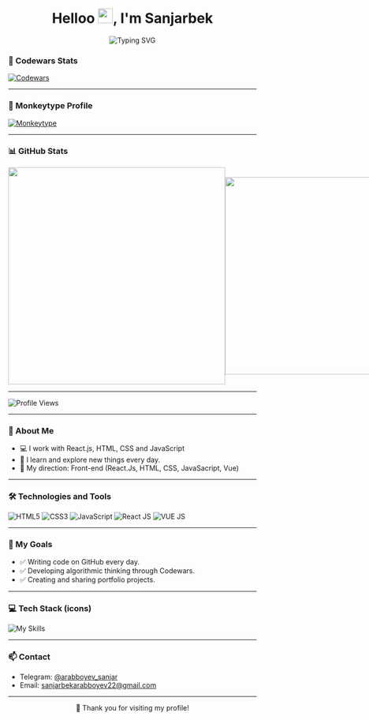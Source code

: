 
<h1 align="center">
  Helloo <img src="https://em-content.zobj.net/source/microsoft-teams/363/waving-hand_1f44b.png" width="30px"/>, I'm Sanjarbek
</h1> 

<div align="center">
  <img src="https://readme-typing-svg.demolab.com/?font=Fira+Code&size=30&duration=2500&pause=500&color=00C3FF&center=true&vCenter=true&width=500&lines=React+JS+Developer;Vue+JS+Developer;Frontend+Enthusiast;Clean+Code+Advocate;Active+Github+Contributor;Codewars+Active+User;Hireable;Always+Learning+%F0%9F%92%AA" alt="Typing SVG"/>
</div>


### 🥋 Codewars Stats

[![Codewars](https://www.codewars.com/users/SANJRBEK/badges/large)](https://www.codewars.com/users/SANJRBEK)

---

### 🧠 Monkeytype Profile

[![Monkeytype](https://img.shields.io/badge/Monkeytype-Profile-orange)](https://monkeytype.com/profile/sanjarbek2010)

---

### 📊 GitHub Stats

<p style='display:flex;align-items:center;'>
  <a href="https://github.com/sanjar-developer1">
    <img width="440" src="https://github-readme-stats.vercel.app/api?username=sanjar-developer1&show_icons=true&theme=dark&count_private=true" />
  </a>
  <a href="https://github.com/sanjar-developer1">
    <img width="400" src="https://github-readme-stats.vercel.app/api/top-langs/?username=sanjar-developer1&layout=compact&theme=dark&langs_count=10&hide=cmake,shell" />
  </a>
</p>

---

![Profile Views](https://komarev.com/ghpvc/?username=sanjar-developer1&color=blue)

---

### 🧠 About Me

- 💻 I work with React.js, HTML, CSS and JavaScript
- 🌱 I learn and explore new things every day.
- 🎯 My direction: Front-end (React.Js, HTML, CSS, JavaSacript, Vue)

---

### 🛠 Technologies and Tools

![HTML5](https://img.shields.io/badge/HTML5-%23E34F26.svg?&style=for-the-badge&logo=html5&logoColor=white)
![CSS3](https://img.shields.io/badge/CSS3-%231572B6.svg?&style=for-the-badge&logo=css3&logoColor=white)
![JavaScript](https://img.shields.io/badge/JavaScript-%23F7DF1E.svg?&style=for-the-badge&logo=javascript&logoColor=black)
![React JS](https://img.shields.io/badge/React-020a29.svg?&style=for-the-badge&logo=react&logoColor=white)
![VUE JS](https://img.shields.io/badge/Vue.js-4FC08D?style=for-the-badge&logo=vue.js&logoColor=white)

---

### 🚧 My Goals

- ✅ Writing code on GitHub every day.
- ✅ Developing algorithmic thinking through Codewars.
- ✅ Creating and sharing portfolio projects.

---

### 💻 Tech Stack (icons)

<img src="https://skillicons.dev/icons?i=html,css,js,react,vue,tailwind,github,vscode" alt="My Skills" />

---

### 📫 Contact

- Telegram: [@arabboyev_sanjar](https://t.me/arabboyev_sanjar)  
- Email: sanjarbekarabboyev22@gmail.com  

---

<p align="center">
  🚀 Thank you for visiting my profile!
</p>
